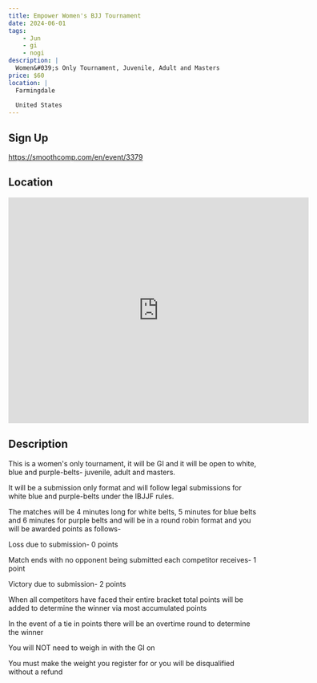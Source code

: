 ```yaml
---
title: Empower Women's BJJ Tournament
date: 2024-06-01
tags:
    - Jun
    - gi 
    - nogi 
description: |
  Women&#039;s Only Tournament, Juvenile, Adult and Masters
price: $60
location: |
  Farmingdale
  
  United States
---
```

## Sign Up
https://smoothcomp.com/en/event/3379

## Location
<iframe src="https://www.google.com/maps/embed?pb=!1m18!1m12!1m3!1d12345.6789!2d-69.7783425!3d44.2610531!2m3!1f0!2f0!3f0!3m2!1i1024!2i768!4f13.1!3m3!1m2!1s0x0%3A0x0!2z44.2610531!5e0!3m2!1sen!2sus!4v1234567890" width="600" height="450" style="border:0;" allowfullscreen="" loading="lazy"></iframe>

## Description
This is a women's only tournament, it will be GI and it will be open to white, blue and purple-belts- juvenile, adult and masters.


It will be a submission only format and will follow legal submissions for white blue and purple-belts under the IBJJF rules.


The matches will be 4 minutes long for white belts, 5 minutes for blue belts and 6 minutes for purple belts and will be in a round robin format and you will be awarded points as follows-


Loss due to submission- 0 points


Match ends with no opponent being submitted each competitor receives- 1 point


Victory due to submission- 2 points


When all competitors have faced their entire bracket total points will be added to determine the winner via most accumulated points


In the event of a tie in points there will be an overtime round to determine the winner


You will NOT need to weigh in with the GI on


You must make the weight you register for or you will be disqualified without a refund